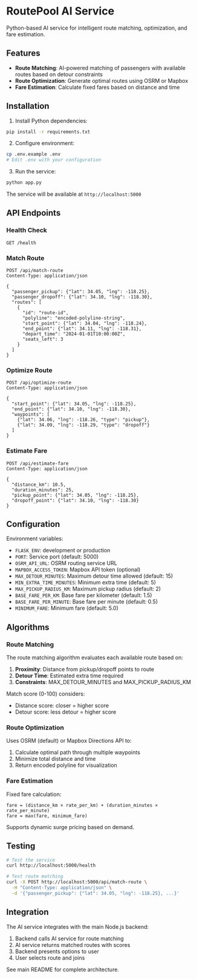 # RoutePool AI Service

Python-based AI service for intelligent route matching, optimization, and fare estimation.

## Features

- **Route Matching**: AI-powered matching of passengers with available routes based on detour constraints
- **Route Optimization**: Generate optimal routes using OSRM or Mapbox
- **Fare Estimation**: Calculate fixed fares based on distance and time

## Installation

1. Install Python dependencies:
```bash
pip install -r requirements.txt
```

2. Configure environment:
```bash
cp .env.example .env
# Edit .env with your configuration
```

3. Run the service:
```bash
python app.py
```

The service will be available at `http://localhost:5000`

## API Endpoints

### Health Check
```
GET /health
```

### Match Route
```
POST /api/match-route
Content-Type: application/json

{
  "passenger_pickup": {"lat": 34.05, "lng": -118.25},
  "passenger_dropoff": {"lat": 34.10, "lng": -118.30},
  "routes": [
    {
      "id": "route-id",
      "polyline": "encoded-polyline-string",
      "start_point": {"lat": 34.04, "lng": -118.24},
      "end_point": {"lat": 34.11, "lng": -118.31},
      "depart_time": "2024-01-01T10:00:00Z",
      "seats_left": 3
    }
  ]
}
```

### Optimize Route
```
POST /api/optimize-route
Content-Type: application/json

{
  "start_point": {"lat": 34.05, "lng": -118.25},
  "end_point": {"lat": 34.10, "lng": -118.30},
  "waypoints": [
    {"lat": 34.06, "lng": -118.26, "type": "pickup"},
    {"lat": 34.09, "lng": -118.29, "type": "dropoff"}
  ]
}
```

### Estimate Fare
```
POST /api/estimate-fare
Content-Type: application/json

{
  "distance_km": 10.5,
  "duration_minutes": 25,
  "pickup_point": {"lat": 34.05, "lng": -118.25},
  "dropoff_point": {"lat": 34.10, "lng": -118.30}
}
```

## Configuration

Environment variables:

- `FLASK_ENV`: development or production
- `PORT`: Service port (default: 5000)
- `OSRM_API_URL`: OSRM routing service URL
- `MAPBOX_ACCESS_TOKEN`: Mapbox API token (optional)
- `MAX_DETOUR_MINUTES`: Maximum detour time allowed (default: 15)
- `MIN_EXTRA_TIME_MINUTES`: Minimum extra time (default: 5)
- `MAX_PICKUP_RADIUS_KM`: Maximum pickup radius (default: 2)
- `BASE_FARE_PER_KM`: Base fare per kilometer (default: 1.5)
- `BASE_FARE_PER_MINUTE`: Base fare per minute (default: 0.5)
- `MINIMUM_FARE`: Minimum fare (default: 5.0)

## Algorithms

### Route Matching

The route matching algorithm evaluates each available route based on:

1. **Proximity**: Distance from pickup/dropoff points to route
2. **Detour Time**: Estimated extra time required
3. **Constraints**: MAX_DETOUR_MINUTES and MAX_PICKUP_RADIUS_KM

Match score (0-100) considers:
- Distance score: closer = higher score
- Detour score: less detour = higher score

### Route Optimization

Uses OSRM (default) or Mapbox Directions API to:
1. Calculate optimal path through multiple waypoints
2. Minimize total distance and time
3. Return encoded polyline for visualization

### Fare Estimation

Fixed fare calculation:
```
fare = (distance_km × rate_per_km) + (duration_minutes × rate_per_minute)
fare = max(fare, minimum_fare)
```

Supports dynamic surge pricing based on demand.

## Testing

```bash
# Test the service
curl http://localhost:5000/health

# Test route matching
curl -X POST http://localhost:5000/api/match-route \
  -H "Content-Type: application/json" \
  -d '{"passenger_pickup": {"lat": 34.05, "lng": -118.25}, ...}'
```

## Integration

The AI service integrates with the main Node.js backend:

1. Backend calls AI service for route matching
2. AI service returns matched routes with scores
3. Backend presents options to user
4. User selects route and joins

See main README for complete architecture.
